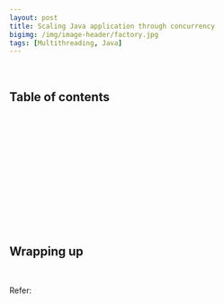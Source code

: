 ```yaml
---
layout: post
title: Scaling Java application through concurrency
bigimg: /img/image-header/factory.jpg
tags: [Multithreading, Java]
---
```




<br>

## Table of contents





<br>

## 






<br>

## 




<br>

## 







<br>

## 






<br>

## Wrapping up






<br>

Refer:


